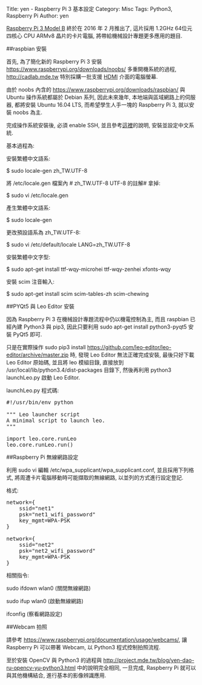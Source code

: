 Title: yen - Raspberry Pi 3 基本設定
Category: Misc
Tags: Python3, Raspberry Pi
Author: yen

<a href="https://www.raspberrypi.org/products/raspberry-pi-3-model-b/">Raspberry Pi 3 Model B</a> 終於在 2016 年 2 月推出了, 這片採用 1.2GHz 64位元四核心 CPU ARMv8 晶片的卡片電腦, 將帶給機械設計專題更多應用的題目.

<!-- PELICAN_END_SUMMARY -->

##raspbian 安裝

首先, 為了簡化新的 Raspberry Pi 3 安裝 <a href="https://www.raspberrypi.org/downloads/noobs/">https://www.raspberrypi.org/downloads/noobs/</a> 多重開機系統的過程, <a href="http://cadlab.mde.tw">http://cadlab.mde.tw</a> 特別採購一批支援 <a href="https://zh.wikipedia.org/zh-tw/HDMI">HDMI</a> 介面的電腦螢幕.

由於 noobs 內含的 <a href="https://www.raspberrypi.org/downloads/raspbian/">https://www.raspberrypi.org/downloads/raspbian/</a> 與 Ubuntu 操作系統都屬於 Debian 系列, 因此未來幾年, 本地端與區域網路上的伺服器, 都將安裝 Ubuntu 16.04 LTS, 而希望學生人手一塊的 Raspberry Pi 3, 就以安裝 noobs 為主.

完成操作系統安裝後, 必須 enable SSH, 並且參考<a href="http://www.kenming.idv.tw/raspberry-pi_post-installation_and_zh-tw-locale_building">這裡</a>的說明, 安裝並設定中文系統.

基本過程為:

安裝繁體中文語系:

$ sudo locale-gen zh_TW.UTF-8

將 /etc/locale.gen 檔案內 # zh_TW.UTF-8 UTF-8 的註解# 拿掉:

$ sudo vi /etc/locale.gen

產生繁體中文語系:

$ sudo locale-gen

更改預設語系為 zh_TW.UTF-8:

$ sudo vi /etc/default/locale
LANG=zh_TW.UTF-8

安裝繁體中文字型:

$ sudo apt-get install ttf-wqy-microhei ttf-wqy-zenhei xfonts-wqy

安裝 scim 注音輸入:

$ sudo apt-get install scim scim-tables-zh scim-chewing

##PYQt5 與 Leo Editor 安裝

因為 Raspberry Pi 3 在機械設計專題流程中仍以機電控制為主, 而且 raspbian 已經內建 Python3 與 pip3, 因此只要利用 sudo apt-get install python3-pyqt5 安裝 PyQt5 即可.

只是在實際操作 sudo pip3 install https://github.com/leo-editor/leo-editor/archive/master.zip 時, 發現 Leo Editor 無法正確完成安裝, 最後只好下載 Leo Editor 原始碼, 並且將 leo 模組目錄, 直接放到 /usr/local/lib/python3.4/dist-packages 目錄下, 然後再利用 python3 launchLeo.py 啟動 Leo Editor.

launchLeo.py 程式碼:

<pre class="brush: python">
#!/usr/bin/env python

""" Leo launcher script
A minimal script to launch leo.
"""

import leo.core.runLeo
leo.core.runLeo.run()
</pre>

##Raspberry Pi 無線網路設定

利用 sudo vi 編輯 /etc/wpa_supplicant/wpa_supplicant.conf, 並且採用下列格式, 將周遭卡片電腦移動時可能擷取的無線網路, 以並列的方式進行設定登記.

格式:

<pre class="brush: bash">
network={
    ssid="net1"
    psk="net1_wifi_password"
    key_mgmt=WPA-PSK
}

network={
    ssid="net2"
    psk="net2_wifi_password"
    key_mgmt=WPA-PSK
}
</pre>

相關指令:

sudo ifdown wlan0 (關閉無線網路)

sudo ifup wlan0 (啟動無線網路)

ifconfig (察看網路設定)

##Webcam 拍照

請參考 <a href="https://www.raspberrypi.org/documentation/usage/webcams/">https://www.raspberrypi.org/documentation/usage/webcams/</a>, 讓 Raspberry Pi 可以帶著 Webcam, 以 Python3 程式控制拍照流程.

至於安裝 OpenCV 與 Python3 的過程與 <a href="http://project.mde.tw/blog/yen-dao-ru-opencv-yu-python3.html">http://project.mde.tw/blog/yen-dao-ru-opencv-yu-python3.html</a> 中的說明完全相同, 一旦完成, Raspberry Pi 就可以與其他機構結合, 進行基本的影像辨識應用.